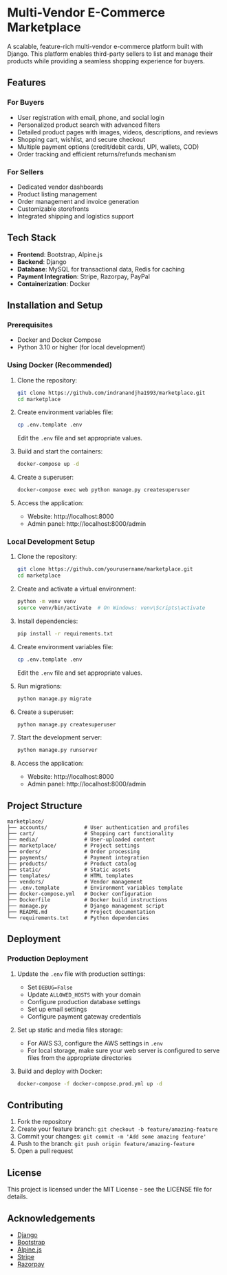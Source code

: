 # Multi-Vendor E-Commerce Marketplace

A scalable, feature-rich multi-vendor e-commerce platform built with Django. This platform enables third-party sellers
to list and manage their products while providing a seamless shopping experience for buyers.

## Features

### For Buyers

- User registration with email, phone, and social login
- Personalized product search with advanced filters
- Detailed product pages with images, videos, descriptions, and reviews
- Shopping cart, wishlist, and secure checkout
- Multiple payment options (credit/debit cards, UPI, wallets, COD)
- Order tracking and efficient returns/refunds mechanism

### For Sellers

- Dedicated vendor dashboards
- Product listing management
- Order management and invoice generation
- Customizable storefronts
- Integrated shipping and logistics support

## Tech Stack

- **Frontend**: Bootstrap, Alpine.js
- **Backend**: Django
- **Database**: MySQL for transactional data, Redis for caching
- **Payment Integration**: Stripe, Razorpay, PayPal
- **Containerization**: Docker

## Installation and Setup

### Prerequisites

- Docker and Docker Compose
- Python 3.10 or higher (for local development)

### Using Docker (Recommended)

1. Clone the repository:
   ```bash
   git clone https://github.com/indranandjha1993/marketplace.git
   cd marketplace
   ```

2. Create environment variables file:
   ```bash
   cp .env.template .env
   ```
   Edit the `.env` file and set appropriate values.

3. Build and start the containers:
   ```bash
   docker-compose up -d
   ```

4. Create a superuser:
   ```bash
   docker-compose exec web python manage.py createsuperuser
   ```

5. Access the application:
    - Website: http://localhost:8000
    - Admin panel: http://localhost:8000/admin

### Local Development Setup

1. Clone the repository:
   ```bash
   git clone https://github.com/yourusername/marketplace.git
   cd marketplace
   ```

2. Create and activate a virtual environment:
   ```bash
   python -m venv venv
   source venv/bin/activate  # On Windows: venv\Scripts\activate
   ```

3. Install dependencies:
   ```bash
   pip install -r requirements.txt
   ```

4. Create environment variables file:
   ```bash
   cp .env.template .env
   ```
   Edit the `.env` file and set appropriate values.

5. Run migrations:
   ```bash
   python manage.py migrate
   ```

6. Create a superuser:
   ```bash
   python manage.py createsuperuser
   ```

7. Start the development server:
   ```bash
   python manage.py runserver
   ```

8. Access the application:
    - Website: http://localhost:8000
    - Admin panel: http://localhost:8000/admin

## Project Structure

```
marketplace/
├── accounts/            # User authentication and profiles
├── cart/                # Shopping cart functionality
├── media/               # User-uploaded content
├── marketplace/         # Project settings
├── orders/              # Order processing
├── payments/            # Payment integration
├── products/            # Product catalog
├── static/              # Static assets
├── templates/           # HTML templates
├── vendors/             # Vendor management
├── .env.template        # Environment variables template
├── docker-compose.yml   # Docker configuration
├── Dockerfile           # Docker build instructions
├── manage.py            # Django management script
├── README.md            # Project documentation
└── requirements.txt     # Python dependencies
```

## Deployment

### Production Deployment

1. Update the `.env` file with production settings:
    - Set `DEBUG=False`
    - Update `ALLOWED_HOSTS` with your domain
    - Configure production database settings
    - Set up email settings
    - Configure payment gateway credentials

2. Set up static and media files storage:
    - For AWS S3, configure the AWS settings in `.env`
    - For local storage, make sure your web server is configured to serve files from the appropriate directories

3. Build and deploy with Docker:
   ```bash
   docker-compose -f docker-compose.prod.yml up -d
   ```

## Contributing

1. Fork the repository
2. Create your feature branch: `git checkout -b feature/amazing-feature`
3. Commit your changes: `git commit -m 'Add some amazing feature'`
4. Push to the branch: `git push origin feature/amazing-feature`
5. Open a pull request

## License

This project is licensed under the MIT License - see the LICENSE file for details.

## Acknowledgements

- [Django](https://www.djangoproject.com/)
- [Bootstrap](https://getbootstrap.com/)
- [Alpine.js](https://alpinejs.dev/)
- [Stripe](https://stripe.com/)
- [Razorpay](https://razorpay.com/)

